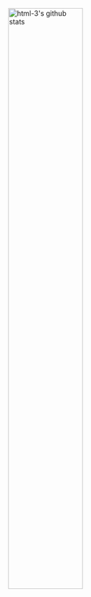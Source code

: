   <a href="https://github.com/onimur/handle-path-oz">
    <img width="55%" align="center" alt="html-3's github stats" src="https://github-readme-stats.vercel.app/api?username=html-3&show_icons=true&theme=github_dark&hide_border=true" />
  </a>
